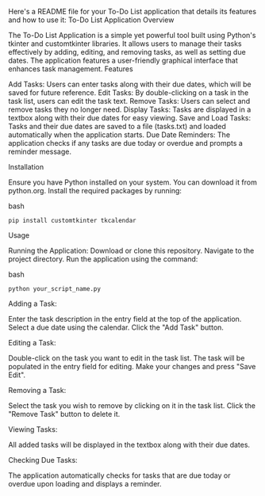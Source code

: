Here's a README file for your To-Do List application that details its features and how to use it:
To-Do List Application
Overview

The To-Do List Application is a simple yet powerful tool built using Python's tkinter and customtkinter libraries. It allows users to manage their tasks effectively by adding, editing, and removing tasks, as well as setting due dates. The application features a user-friendly graphical interface that enhances task management.
Features

Add Tasks: Users can enter tasks along with their due dates, which will be saved for future reference.
Edit Tasks: By double-clicking on a task in the task list, users can edit the task text.
Remove Tasks: Users can select and remove tasks they no longer need.
Display Tasks: Tasks are displayed in a textbox along with their due dates for easy viewing.
Save and Load Tasks: Tasks and their due dates are saved to a file (tasks.txt) and loaded automatically when the application starts.
Due Date Reminders: The application checks if any tasks are due today or overdue and prompts a reminder message.

Installation

Ensure you have Python installed on your system. You can download it from python.org.
Install the required packages by running:

bash

    pip install customtkinter tkcalendar

Usage

Running the Application:
    Download or clone this repository.
    Navigate to the project directory.
    Run the application using the command:

bash

    python your_script_name.py

Adding a Task:

Enter the task description in the entry field at the top of the application.
Select a due date using the calendar.
Click the "Add Task" button.

Editing a Task:

Double-click on the task you want to edit in the task list.
The task will be populated in the entry field for editing.
Make your changes and press "Save Edit".

Removing a Task:

Select the task you wish to remove by clicking on it in the task list.
Click the "Remove Task" button to delete it.

Viewing Tasks:

All added tasks will be displayed in the textbox along with their due dates.

Checking Due Tasks:

The application automatically checks for tasks that are due today or overdue upon loading and displays a reminder.
